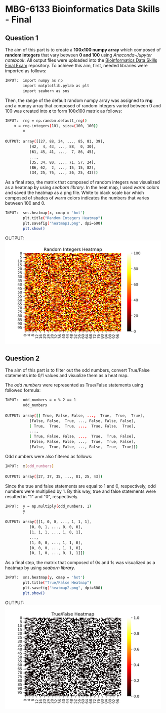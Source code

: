 # MBG-6133 Bioinformatics Data Skills - Final 

## **Question 1**

The aim of this part is to create a **100x100 numpy array** which composed of **random integers** that vary between **0 and 100** using *Anaconda-Jupyter notebook*. All output files were uploaded into the [Bioinformatics Data Skills Final Exam](https://github.com/ekinazbazdar/bioinformatics-data-skills-final-exam.git) repository. To achieve this aim, first, needed libraries were imported as follows:

```bash
INPUT:	import numpy as np
    	import matplotlib.pylab as plt
      	import seaborn as sns
```

Then, the range of the default random numpy array was assigned to **rng** and a numpy array that composed of random integers varied between 0 and 100 was created into **x** to form 100x100 matrix as follows:  

```bash
INPUT:	rng = np.random.default_rng()
	x = rng.integers(101, size=(100, 100))
      	x

OUTPUT:	array([[27, 88, 24, ..., 85, 81, 39],
	       [42,  4, 43, ..., 88,  0, 30],
	       [61, 45, 41, ...,  7, 86, 45],
	       ...,
	       [35, 34, 80, ..., 71, 57, 24],
	       [86, 62,  2, ..., 15, 15, 82],
	       [34, 25, 76, ..., 36, 25, 43]])
```

As a final step, the matrix that composed of random integers was visualized as a heatmap by using *seaborn library*. In the heat map, I used *warm* colors and saved the heatmap as a png file. White to black scale bar which composed of shades of warm colors indicates the numbers that varies between 100 and 0.   

```bash
INPUT:	sns.heatmap(x, cmap = 'hot')
      	plt.title("Random Integers Heatmap")
      	plt.savefig("heatmap1.png", dpi=600)
      	plt.show()
```

OUTPUT:	![HEATMAP 1](https://github.com/ekinazbazdar/bioinformatics-data-skills-final-exam/blob/main/heatmap1.png?raw=true)

## **Question 2**

The aim of this part is to filter out the odd numbers, convert True/False statements into 0/1 values and visualize them as a heat map.

The *odd numbers* were represented as True/False statements using followed formula:

```bash
INPUT:	odd_numbers = x % 2 == 1
      	odd_numbers

OUTPUT:	array([[ True, False, False, ...,  True,  True,  True],
	       [False, False,  True, ..., False, False, False],
	       [ True,  True,  True, ...,  True, False,  True],
	       ...,
	       [ True, False, False, ...,  True,  True, False],
	       [False, False, False, ...,  True,  True, False],
	       [False,  True, False, ..., False,  True,  True]])
```

Odd numbers were also filtered as follows:

```bash
INPUT:	x[odd_numbers]

OUTPUT: array([27, 37, 35, ..., 81, 25, 43])
```

Since the true and false statements are equal to 1 and 0, respectively, odd numbers were multiplied by 1. By this way, true and false statements were resulted in "1" and "0", respectively. 

```bash
INPUT:	y = np.multiply(odd_numbers, 1)
      	y

OUTPUT:	array([[1, 0, 0, ..., 1, 1, 1],
	       [0, 0, 1, ..., 0, 0, 0],
	       [1, 1, 1, ..., 1, 0, 1],
	       ...,
	       [1, 0, 0, ..., 1, 1, 0],
	       [0, 0, 0, ..., 1, 1, 0],
	       [0, 1, 0, ..., 0, 1, 1]])
```

As a final step, the matrix that composed of 0s and 1s was visualized as a heatmap by using *seaborn library*. 

```bash
INPUT:	sns.heatmap(y, cmap = 'hot')
      	plt.title("True/False Heatmap")
      	plt.savefig("heatmap2.png", dpi=600)
      	plt.show()
```

OUTPUT:	![HEATMAP 2](https://github.com/ekinazbazdar/bioinformatics-data-skills-final-exam/blob/main/heatmap2.png)
